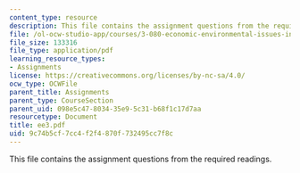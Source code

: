 ```yaml
---
content_type: resource
description: This file contains the assignment questions from the required readings.
file: /ol-ocw-studio-app/courses/3-080-economic-environmental-issues-in-materials-selection-fall-2005/9c74b5cf7cc4f2f4870f732495cc7f8c_ee3.pdf
file_size: 133316
file_type: application/pdf
learning_resource_types:
- Assignments
license: https://creativecommons.org/licenses/by-nc-sa/4.0/
ocw_type: OCWFile
parent_title: Assignments
parent_type: CourseSection
parent_uid: 098e5c47-8034-35e9-5c31-b68f1c17d7aa
resourcetype: Document
title: ee3.pdf
uid: 9c74b5cf-7cc4-f2f4-870f-732495cc7f8c
---
```

This file contains the assignment questions from the required readings.